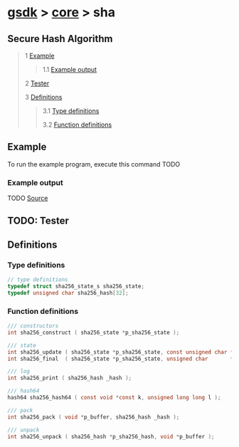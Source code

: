 # [gsdk](../../../README.md) > [core](../core.md) > sha

## Secure Hash Algorithm

 > 1 [Example](#example)
 >
 >> 1.1 [Example output](#example-output)
 >
 > 2 [Tester](#tester)
 >
 > 3 [Definitions](#definitions)
 >
 >> 3.1 [Type definitions](#type-definitions)
 >>
 >> 3.2 [Function definitions](#function-definitions)

 ## Example
 To run the example program, execute this command
TODO
 ### Example output
 TODO
 [Source](main.c)
## TODO: Tester

 ## Definitions
 ### Type definitions
```c
// type definitions
typedef struct sha256_state_s sha256_state;
typedef unsigned char sha256_hash[32];
```

### Function definitions
 ```c
/// constructors
int sha256_construct ( sha256_state *p_sha256_state );

/// state
int sha256_update ( sha256_state *p_sha256_state, const unsigned char *data, size_t len );
int sha256_final  ( sha256_state *p_sha256_state, unsigned char       *hash );

/// log
int sha256_print ( sha256_hash _hash );

/// hash64
hash64 sha256_hash64 ( const void *const k, unsigned long long l );

/// pack
int sha256_pack ( void *p_buffer, sha256_hash _hash );

/// unpack
int sha256_unpack ( sha256_hash *p_sha256_hash, void *p_buffer );
```
